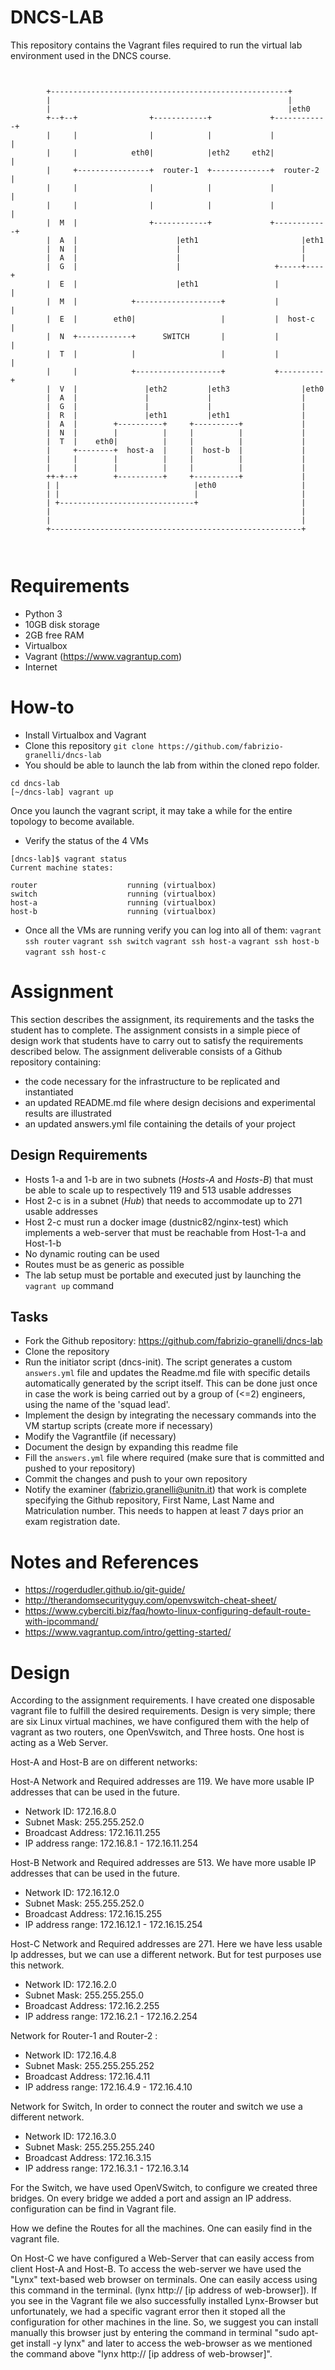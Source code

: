# DNCS-LAB

This repository contains the Vagrant files required to run the virtual lab environment used in the DNCS course.
```


        +-----------------------------------------------------+
        |                                                     |
        |                                                     |eth0
        +--+--+                +------------+             +------------+
        |     |                |            |             |            |
        |     |            eth0|            |eth2     eth2|            |
        |     +----------------+  router-1  +-------------+  router-2  |
        |     |                |            |             |            |
        |     |                |            |             |            |
        |  M  |                +------------+             +------------+
        |  A  |                      |eth1                       |eth1
        |  N  |                      |                           |
        |  A  |                      |                           |
        |  G  |                      |                     +-----+----+
        |  E  |                      |eth1                 |          |
        |  M  |            +-------------------+           |          |
        |  E  |        eth0|                   |           |  host-c  |
        |  N  +------------+      SWITCH       |           |          |
        |  T  |            |                   |           |          |
        |     |            +-------------------+           +----------+
        |  V  |               |eth2         |eth3                |eth0
        |  A  |               |             |                    |
        |  G  |               |             |                    |
        |  R  |               |eth1         |eth1                |
        |  A  |        +----------+     +----------+             |
        |  N  |        |          |     |          |             |
        |  T  |    eth0|          |     |          |             |
        |     +--------+  host-a  |     |  host-b  |             |
        |     |        |          |     |          |             |
        |     |        |          |     |          |             |
        ++-+--+        +----------+     +----------+             |
        | |                              |eth0                   |
        | |                              |                       |
        | +------------------------------+                       |
        |                                                        |
        |                                                        |
        +--------------------------------------------------------+



```

# Requirements
 - Python 3
 - 10GB disk storage
 - 2GB free RAM
 - Virtualbox
 - Vagrant (https://www.vagrantup.com)
 - Internet

# How-to
 - Install Virtualbox and Vagrant
 - Clone this repository
`git clone https://github.com/fabrizio-granelli/dncs-lab`
 - You should be able to launch the lab from within the cloned repo folder.
```
cd dncs-lab
[~/dncs-lab] vagrant up
```
Once you launch the vagrant script, it may take a while for the entire topology to become available.
 - Verify the status of the 4 VMs
 ```
 [dncs-lab]$ vagrant status                                                                                                                                                                
Current machine states:

router                    running (virtualbox)
switch                    running (virtualbox)
host-a                    running (virtualbox)
host-b                    running (virtualbox)
```
- Once all the VMs are running verify you can log into all of them:
`vagrant ssh router`
`vagrant ssh switch`
`vagrant ssh host-a`
`vagrant ssh host-b`
`vagrant ssh host-c`

# Assignment
This section describes the assignment, its requirements and the tasks the student has to complete.
The assignment consists in a simple piece of design work that students have to carry out to satisfy the requirements described below.
The assignment deliverable consists of a Github repository containing:
- the code necessary for the infrastructure to be replicated and instantiated
- an updated README.md file where design decisions and experimental results are illustrated
- an updated answers.yml file containing the details of your project

## Design Requirements
- Hosts 1-a and 1-b are in two subnets (*Hosts-A* and *Hosts-B*) that must be able to scale up to respectively 119 and 513 usable addresses
- Host 2-c is in a subnet (*Hub*) that needs to accommodate up to 271 usable addresses
- Host 2-c must run a docker image (dustnic82/nginx-test) which implements a web-server that must be reachable from Host-1-a and Host-1-b
- No dynamic routing can be used
- Routes must be as generic as possible
- The lab setup must be portable and executed just by launching the `vagrant up` command

## Tasks
- Fork the Github repository: https://github.com/fabrizio-granelli/dncs-lab
- Clone the repository
- Run the initiator script (dncs-init). The script generates a custom `answers.yml` file and updates the Readme.md file with specific details automatically generated by the script itself.
  This can be done just once in case the work is being carried out by a group of (<=2) engineers, using the name of the 'squad lead'. 
- Implement the design by integrating the necessary commands into the VM startup scripts (create more if necessary)
- Modify the Vagrantfile (if necessary)
- Document the design by expanding this readme file
- Fill the `answers.yml` file where required (make sure that is committed and pushed to your repository)
- Commit the changes and push to your own repository
- Notify the examiner (fabrizio.granelli@unitn.it) that work is complete specifying the Github repository, First Name, Last Name and Matriculation number. This needs to happen at least 7 days prior an exam registration date.

# Notes and References
- https://rogerdudler.github.io/git-guide/
- http://therandomsecurityguy.com/openvswitch-cheat-sheet/
- https://www.cyberciti.biz/faq/howto-linux-configuring-default-route-with-ipcommand/
- https://www.vagrantup.com/intro/getting-started/


# Design
According to the assignment requirements. I have created one disposable vagrant file to fulfill the desired requirements. Design is very simple; there are six Linux virtual machines, we have configured them with the help of vagrant as two routers, one OpenVswitch, and Three hosts. One host is acting as a Web Server. 

Host-A and Host-B are on different networks:

Host-A Network and Required addresses are 119. We have more usable IP addresses that can be used in the future.

- Network ID: 172.16.8.0
- Subnet Mask: 255.255.252.0
- Broadcast Address: 172.16.11.255
- IP address range: 172.16.8.1 - 172.16.11.254

Host-B Network and Required addresses are 513. We have more usable IP addresses that can be used in the future.

- Network ID: 172.16.12.0
- Subnet Mask: 255.255.252.0
- Broadcast Address: 172.16.15.255
- IP address range: 172.16.12.1 - 172.16.15.254

Host-C Network and Required addresses are 271. Here we have less usable Ip addresses, but we can use a different network. But for test purposes use this network.

- Network ID: 172.16.2.0
- Subnet Mask: 255.255.255.0
- Broadcast Address: 172.16.2.255
- IP address range: 172.16.2.1 - 172.16.2.254



Network for Router-1 and Router-2 :

- Network ID: 172.16.4.8
- Subnet Mask: 255.255.255.252
- Broadcast Address: 172.16.4.11
- IP address range: 172.16.4.9 - 172.16.4.10


Network for Switch, In order to connect the router and switch we use a different network.
 
- Network ID: 172.16.3.0
- Subnet Mask: 255.255.255.240
- Broadcast Address: 172.16.3.15
- IP address range: 172.16.3.1 - 172.16.3.14

For the Switch, we have used OpenVSwitch, to configure we created three bridges. On every bridge we added a port and assign an IP address. configuration can be find in Vagrant file.


How we define the Routes for all the machines. One can easily find in the vagrant file.

On Host-C we have configured a Web-Server that can easily access from client Host-A and Host-B. To access the web-server we have used the "Lynx" text-based web browser on terminals. One can easily access using this command in the terminal. (lynx http:// [ip address of web-browser]). If you see in the Vagrant file we also successfully installed Lynx-Browser but unfortunately, we had a specific vagrant error then it stoped all the configuration for other machines in the line. So, we suggest you can install manually this browser just by entering the command in terminal "sudo apt-get install -y lynx" and later to access the web-browser as we mentioned the command above "lynx http:// [ip address of web-browser]".

